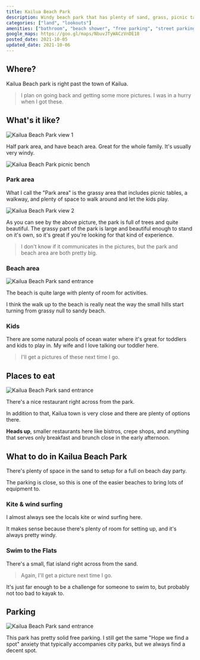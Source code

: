 ```yaml
---
title: Kailua Beach Park
description: Windy beach park that has plenty of sand, grass, picnic tables, and sometimes shallow pools in the sand for kids.
categories: ["land", "lookouts"]
amenities: ["bathroom", "beach shower", "free parking", "street parking"]
google_maps: https://goo.gl/maps/NbuvJTyWACzVnDE18
posted_date: 2021-10-05
updated_date: 2021-10-06
---
```


## Where?

Kailua Beach park is right past the town of Kailua.

> I plan on going back and getting some more pictures. I was in a hurry when I got these.

## What's it like?

<div class="d-flex justify-center">
    <img src="/posts/kailua-beach-park-view-1.png" alt="Kailua Beach Park view 1" />
</div>

Half park area, and have beach area. Great for the whole family. It's usually very windy. 

<div class="d-flex justify-center">
    <img src="/posts/kailua-beach-park-picnic-bench.png" alt="Kailua Beach Park picnic bench" />
</div>

### Park area

What I call the "Park area" is the grassy area that includes picnic tables, a walkway, and plenty of space to walk around and let the kids play.

<div class="d-flex justify-center">
    <img src="/posts/kailua-beach-park-view-2.png" alt="Kailua Beach Park view 2" />
</div>

As you can see by the above picture, the park is full of trees and quite beautiful. The grassy part of the park is large and beautiful enough to stand on it's own, so it's great if you're looking for that kind of experience.

> I don't know if it communicates in the pictures, but the park and beach area are both pretty big.

### Beach area

<div class="d-flex justify-center">
    <img src="/posts/kailua-beach-park-sand-entrance.png" alt="Kailua Beach Park sand entrance" />
</div>

The beach is quite large with plenty of room for activities.

I think the walk up to the beach is really neat the way the small hills start turning from grassy null to sandy beach.

### Kids

There are some natural pools of ocean water where it's great for toddlers and kids to play in. My wife and I love talking our toddler here. 

> I'll get a pictures of these next time I go.

## Places to eat

<div class="d-flex justify-center">
    <img src="/posts/kailua-beach-park-restaurant.png" alt="Kailua Beach Park sand entrance" />
</div>

There's a nice restaurant right across from the park.

In addition to that, Kailua town is very close and there are plenty of options there.

**Heads up**, smaller restaurants here like bistros, crepe shops, and anything that serves only breakfast and brunch close in the early afternoon.

## What to do in Kailua Beach Park

There's plenty of space in the sand to setup for a full on beach day party. 

The parking is close, so this is one of the easier beaches to bring lots of equipment to.

### Kite & wind surfing 

I almost always see the locals kite or wind surfing here. 

It makes sense because there's plenty of room for setting up, and it's always pretty windy.

### Swim to the Flats

There's a small, flat island right across from the sand. 

> Again, I'll get a picture  next time I go.

It's just far enough to be a challenge for someone to swim to, but probably not too bad to kayak to.

## Parking

<div class="d-flex justify-center">
    <img src="/posts/kailua-beach-park-parking-lot.png" alt="Kailua Beach Park sand entrance" />
</div>

This park has pretty solid free parking. I still get the same "Hope we find a spot" anxiety that typically accompanies city parks, but we always find a decent spot.